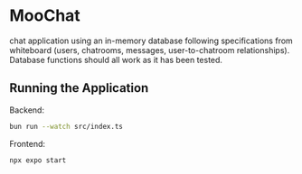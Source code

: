 # MooChat 

chat application using an in-memory database following specifications from whiteboard (users, chatrooms, messages, user-to-chatroom relationships). Database functions should all work as it has been tested.

## Running the Application

Backend:
```bash
bun run --watch src/index.ts
```

Frontend:
```bash
npx expo start
```
